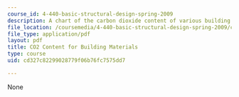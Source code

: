 ```yaml
---
course_id: 4-440-basic-structural-design-spring-2009
description: A chart of the carbon dioxide content of various building materials.
file_location: /coursemedia/4-440-basic-structural-design-spring-2009/cd327c82299028779f06b76fc7575dd7_MIT4_440s09_res_CO2.pdf
file_type: application/pdf
layout: pdf
title: CO2 Content for Building Materials
type: course
uid: cd327c82299028779f06b76fc7575dd7

---
```

None